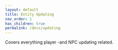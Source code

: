 ```yaml
---
layout: default
title: Entity Updating
nav_order: 1
has_children: true
permalink: /docs/updating
---
```


Covers everything player -and NPC updating related.